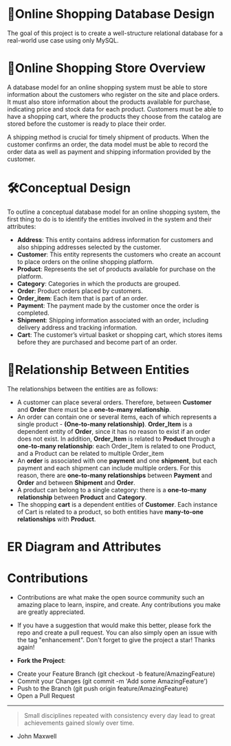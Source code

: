 
# 🛒Online Shopping Database Design
The goal of this project is to create a well-structure relational database for a real-world use case using only MySQL.

# 📝Online Shopping Store Overview
A database model for an online shopping system must be able to store information about the customers who register on the site and place orders. It must also store information about the products available for purchase, indicating price and stock data for each product. Customers must be able to have a shopping cart, where the products they choose from the catalog are stored before the customer is ready to place their order. 

A shipping method is crucial for timely shipment of products. When the customer confirms an order, the data model must be able to record the order data as well as payment and shipping information provided by the customer.

# 🛠Conceptual Design
To outline a conceptual database model for an online shopping system, the first thing to do is to identify the entities involved in the system and their attributes:

* **Address**: This entity contains address information for customers and also shipping addresses selected by the customer.
* **Customer**: This entity represents the customers who create an account to place orders on the online shopping platform.
* **Product**: Represents the set of products available for purchase on the platform.
* **Category**: Categories in which the products are grouped.
* **Order**: Product orders placed by customers.
* **Order_item**: Each item that is part of an order.
* **Payment**: The payment made by the customer once the order is completed.
* **Shipment**: Shipping information associated with an order, including delivery address and tracking information.
* **Cart**: The customer’s virtual basket or shopping cart, which stores items before they are purchased and become part of an order.

# 🔑Relationship Between Entities
The relationships between the entities are as follows:

* A customer can place several orders. Therefore, between **Customer** and **Order** there must be a **one-to-many relationship**.
* An order can contain one or several items, each of which represents a single product - **(One-to-many relationship)**. **Order_Item** is a dependent entity of **Order**, since it has no reason to exist if an order does not exist. In addition, **Order_Item** is related to **Product** through a **one-to-many relationship**: each Order_Item is related to one Product, and a Product can be related to multiple Order_item
* An **order** is associated with one **payment** and one **shipment**, but each payment and each shipment can include multiple orders. For this reason, there are **one-to-many relationships** between **Payment** and **Order** and between **Shipment** and **Order**.
* A product can belong to a single category: there is a **one-to-many relationship** between **Product** and **Category**.
* The shopping **cart** is a dependent entities of **Customer**. Each instance of Cart is related to a product, so both entities have **many-to-one relationships** with **Product**.

# ER Diagram and Attributes


# Contributions
* Contributions are what make the open source community such an amazing place to learn, inspire, and create. Any contributions you make are greatly appreciated.

* If you have a suggestion that would make this better, please fork the repo and create a pull request. You can also simply open an issue with the tag "enhancement". Don't forget to give the project a star! Thanks again!

* **Fork the Project**:
- Create your Feature Branch (git checkout -b feature/AmazingFeature)
- Commit your Changes (git commit -m 'Add some AmazingFeature')
- Push to the Branch (git push origin feature/AmazingFeature)
- Open a Pull Request

---
>Small disciplines repeated with consistency every day lead to great achievements gained slowly over time. 
- John Maxwell 
